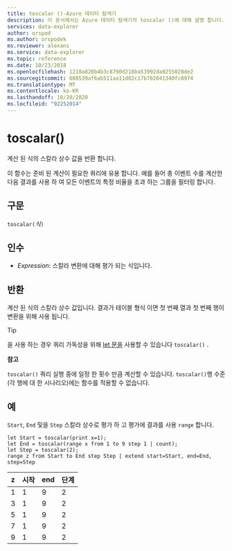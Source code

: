 ```yaml
---
title: toscalar ()-Azure 데이터 탐색기
description: 이 문서에서는 Azure 데이터 탐색기의 toscalar ()에 대해 설명 합니다.
services: data-explorer
author: orspod
ms.author: orspodek
ms.reviewer: alexans
ms.service: data-explorer
ms.topic: reference
ms.date: 10/23/2018
ms.openlocfilehash: 1210a820b4b3c8790d218ba53992da0255028de2
ms.sourcegitcommit: 608539af6ab511aa11d82c17b782641340fc8974
ms.translationtype: MT
ms.contentlocale: ko-KR
ms.lasthandoff: 10/20/2020
ms.locfileid: "92252014"
---
```

# <a name="toscalar"></a>toscalar()

계산 된 식의 스칼라 상수 값을 반환 합니다. 

이 함수는 준비 된 계산이 필요한 쿼리에 유용 합니다. 예를 들어 총 이벤트 수를 계산한 다음 결과를 사용 하 여 모든 이벤트의 특정 비율을 초과 하는 그룹을 필터링 합니다.

## <a name="syntax"></a>구문

`toscalar(`*식*`)`

## <a name="arguments"></a>인수

* *Expression*: 스칼라 변환에 대해 평가 되는 식입니다.

## <a name="returns"></a>반환

계산 된 식의 스칼라 상수 값입니다.
결과가 테이블 형식 이면 첫 번째 열과 첫 번째 행이 변환을 위해 사용 됩니다.

> [!TIP]
> 을 사용 하는 경우 쿼리 가독성을 위해 [let 문을](letstatement.md) 사용할 수 있습니다 `toscalar()` .

**참고**

`toscalar()` 쿼리 실행 중에 일정 한 횟수 만큼 계산할 수 있습니다.
`toscalar()`행 수준 (각 행에 대 한 시나리오)에는 함수를 적용할 수 없습니다.

## <a name="examples"></a>예

`Start`, `End` 및을 `Step` 스칼라 상수로 평가 하 고 평가에 결과를 사용 `range` 합니다.

```kusto
let Start = toscalar(print x=1);
let End = toscalar(range x from 1 to 9 step 1 | count);
let Step = toscalar(2);
range z from Start to End step Step | extend start=Start, end=End, step=Step
```

|z|시작|end|단계|
|---|---|---|---|
|1|1|9|2|
|3|1|9|2|
|5|1|9|2|
|7|1|9|2|
|9|1|9|2|
